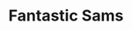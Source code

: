 ---
title: "Fantastic Sams"
url: /san-diego/fantastic-sams-carmel-mountain-road/
shop: hairdresser
---